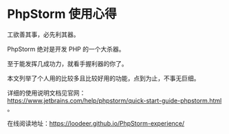 # PhpStorm 使用心得

工欲善其事，必先利其器。

PhpStorm 绝对是开发 PHP 的一个大杀器。

至于能发挥几成功力，就看手握利器的你了。



本文列举了个人用的比较多且比较好用的功能，点到为止，不事无巨细。

详细的使用说明文档见官网：https://www.jetbrains.com/help/phpstorm/quick-start-guide-phpstorm.html 。



在线阅读地址：https://loodeer.github.io/PhpStorm-experience/

